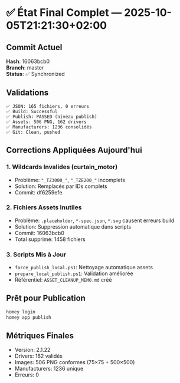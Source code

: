 # ✅ État Final Complet — 2025-10-05T21:21:30+02:00

## Commit Actuel
**Hash**: 16063bcb0  
**Branch**: master  
**Status**: ✅ Synchronized

## Validations
```
✅ JSON: 165 fichiers, 0 erreurs
✅ Build: Successful
✅ Publish: PASSED (niveau publish)
✅ Assets: 506 PNG, 162 drivers
✅ Manufacturers: 1236 consolidés
✅ Git: Clean, pushed
```

## Corrections Appliquées Aujourd'hui

### 1. Wildcards Invalides (curtain_motor)
- Problème: `"_TZ3000_"`, `"_TZE200_"` incomplets
- Solution: Remplacés par IDs complets
- Commit: df6259efe

### 2. Fichiers Assets Inutiles
- Problème: `.placeholder`, `*-spec.json`, `*.svg` causent erreurs build
- Solution: Suppression automatique dans scripts
- Commit: 16063bcb0
- Total supprimé: 1458 fichiers

### 3. Scripts Mis à Jour
- `force_publish_local.ps1`: Nettoyage automatique assets
- `prepare_local_publish.ps1`: Validation améliorée
- Référentiel: `ASSET_CLEANUP_MEMO.md` créé

## Prêt pour Publication
```powershell
homey login
homey app publish
```

## Métriques Finales
- Version: 2.1.22
- Drivers: 162 validés
- Images: 506 PNG conformes (75×75 + 500×500)
- Manufacturers: 1236 unique
- Erreurs: 0
